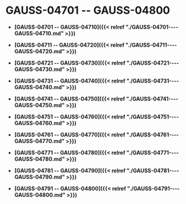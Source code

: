 # GAUSS-04701 -- GAUSS-04800

-   **[GAUSS-04701 -- GAUSS-04710]({{< relref "./GAUSS-04701----GAUSS-04710.md" >}})**  

-   **[GAUSS-04711 -- GAUSS-04720]({{< relref "./GAUSS-04711----GAUSS-04720.md" >}})**  

-   **[GAUSS-04721 -- GAUSS-04730]({{< relref "./GAUSS-04721----GAUSS-04730.md" >}})**  

-   **[GAUSS-04731 -- GAUSS-04740]({{< relref "./GAUSS-04731----GAUSS-04740.md" >}})**  

-   **[GAUSS-04741 -- GAUSS-04750]({{< relref "./GAUSS-04741----GAUSS-04750.md" >}})**  

-   **[GAUSS-04751 -- GAUSS-04760]({{< relref "./GAUSS-04751----GAUSS-04760.md" >}})**  

-   **[GAUSS-04761 -- GAUSS-04770]({{< relref "./GAUSS-04761----GAUSS-04770.md" >}})**  

-   **[GAUSS-04771 -- GAUSS-04780]({{< relref "./GAUSS-04771----GAUSS-04780.md" >}})**  

-   **[GAUSS-04781 -- GAUSS-04790]({{< relref "./GAUSS-04781----GAUSS-04790.md" >}})**  

-   **[GAUSS-04791 -- GAUSS-04800]({{< relref "./GAUSS-04791----GAUSS-04800.md" >}})**  


